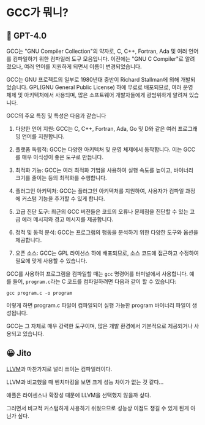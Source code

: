# GCC가 뭐니?

## 🤖 GPT-4.0

GCC는 "GNU Compiler Collection"의 약자로, C, C++, Fortran, Ada 및 여러 언어를 컴파일하기 위한 컴파일러 도구 모음입니다. 이전에는 "GNU C Compiler"로 알려졌으나, 여러 언어를 지원하게 되면서 이름이 변경되었습니다.

GCC는 GNU 프로젝트의 일부로 1980년대 중반이 Richard Stallman에 의해 개발되었습니다. GPL(GNU General Public License) 하에 무료로 배포되므로, 여러 운영 체제 및 아키텍처에서 사용되며, 많은 소프트웨어 개발자들에게 광범위하게 알려져 있습니다.

GCC의 주요 특징 및 특성은 다음과 같습니다

1. 다양한 언어 지원: GCC는 C, C++, Fortran, Ada, Go 및 D와 같은 여러 프로그래밍 언어를 지원합니다.

2. 플랫폼 독립적: GCC는 다양한 아키텍처 및 운영 체제에서 동작합니다. 이는 GCC를 매우 이식성이 좋은 도구로 만듭니다.

3. 최적화 기능: GCC는 여러 최적화 기법을 사용하여 실행 속도를 높이고, 바이너리 크기를 줄이는 등의 최적화를 수행합니다.

4. 플러그인 아키텍처: GCC는 플러그인 아키텍처를 지원하여, 사용자가 컴파일 과정에 커스텀 기능을 추가할 수 있게 합니다.

5. 고급 진단 도구: 최근의 GCC 버전들은 코드의 오류나 문제점을 진단할 수 있는 고급 에러 메시지와 경고 메시지를 제공합니다.

6. 정적 및 동적 분석: GCC는 프로그램의 행동을 분석하기 위한 다양한 도구와 옵션을 제공합니다.

7. 오픈 소스: GCC는 GPL 라이선스 하에 배포되므로, 소스 코드에 접근하고 수정하여 필요에 맞게 사용할 수 있습니다.

GCC를 사용하여 프로그램을 컴파일할 때는 `gcc` 명령어를 터미널에서 사용합니다. 예를 들어, `program.c`라는 C 코드를 컴파일하려면 다음과 같이 할 수 있습니다:

`gcc program.c -o program`

이렇게 하면 program.c 파일이 컴파일되어 실행 가능한 program 바이너리 파일이 생성됩니다.

GCC는 그 자체로 매우 강력한 도구이며, 많은 개발 환경에서 기본적으로 제공되거나 사용되고 있습니다.

## 😀 Jito

[LLVM](https://github.com/MojitoBar/iOS-DeepDive/blob/main/Keywords/LLVM.md)과 마찬가지로 널리 쓰이는 컴파일러이다.

LLVM과 비교했을 때 벤치마킹을 보면 크게 성능 차이가 없는 것 같다...

애플은 라이센스나 확장성 때문에 LLVM을 선택했지 않을까 싶다.

그러면서 비교적 커스텀하게 사용하기 쉬웠으므로 성능상 이점도 챙길 수 있게 된게 아닌가 싶다.
